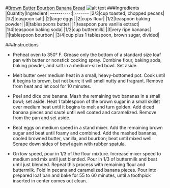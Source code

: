 #[Brown Butter Bourbon Banana Bread](http://food52.com/recipes/1259-brown-butter-bourbon-banana-bread)
![alt text](https://images.food52.com/pSuhzv3GpepWebEf3VAWeNH2MGU=/753x502/c513356b-02a7-47d6-874c-7e720ede852f--2014-0930_brown_butter_bourbon_banana_bread_153.jpg)
###Ingredients
|Quantity|Ingredient|
----------:|:-------
|2/3|cup toasted, chopped pecans|
|1/2|teaspoon salt|
|2|large eggs|
|2|cups flour|
|1/2|teaspoon baking powder|
|8|tablespoons butter|
|1|teaspoon pure vanilla extract|
|1/4|teaspoon baking soda|
|1/2|cup buttermilk|
|3|very ripe bananas|
|1|tablespoon bourbon|
|3/4|cup plus 1 tablespoon, brown sugar, divided|

###Instructions

* Preheat oven to 350° F. Grease only the bottom of a standard size loaf pan with butter or nonstick cooking spray. Combine flour, baking soda, baking powder, and salt in a medium-sized bowl. Set aside.

* Melt butter over medium heat in a small, heavy-bottomed pot. Cook until it begins to brown, but not burn; it will smell nutty and fragrant. Remove from heat and let cool for 10 minutes.

* Peel and dice one banana. Mash the remaining two bananas in a small bowl; set aside. Heat 1 tablespoon of the brown sugar in a small skillet over medium heat until it begins to melt and turn golden. Add diced banana pieces and sauté until well coated and caramelized. Remove from the pan and set aside.

* Beat eggs on medium speed in a stand mixer. Add the remaining brown sugar and beat until foamy and combined. Add the mashed bananas, cooled browned butter, vanilla, and bourbon; beat until mixed well. Scrape down sides of bowl again with rubber spatula.

* On low speed, pour in 1/3 of the flour mixture. Increase mixer speed to medium and mix until just blended. Pour in 1/3 of buttermilk and beat until just blended. Repeat this process with remaining flour and buttermilk. Fold in pecans and caramelized banana pieces. Pour into prepared loaf pan and bake for 55 to 60 minutes, until a toothpick inserted in center comes out clean.